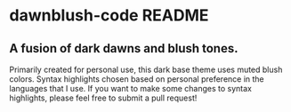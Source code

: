 # dawnblush-code README

## A fusion of dark dawns and blush tones. 

Primarily created for personal use, this dark base theme uses muted blush colors. Syntax highlights chosen based on personal preference in the languages that I use. If you want to make some changes to syntax highlights, please feel free to submit a pull request!
